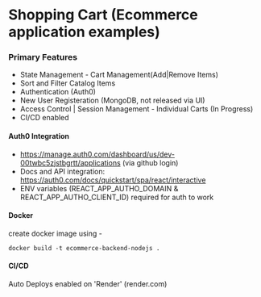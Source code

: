 # Shopping Cart (Ecommerce application examples)

### Primary Features

- State Management - Cart Management(Add|Remove Items)
- Sort and Filter Catalog Items
- Authentication (Auth0)
- New User Registeration (MongoDB, not released via UI)
- Access Control | Session Management - Individual Carts (In Progress)
- CI/CD enabled 


#### Auth0 Integration
- https://manage.auth0.com/dashboard/us/dev-00twbc5zjstbgrtt/applications (via github login)
- Docs and API integration: https://auth0.com/docs/quickstart/spa/react/interactive
- ENV variables (REACT_APP_AUTHO_DOMAIN & REACT_APP_AUTHO_CLIENT_ID) required for auth to work

#### Docker

create docker image using -

```
docker build -t ecommerce-backend-nodejs .

```

#### CI/CD
Auto Deploys enabled on 'Render' (render.com)
